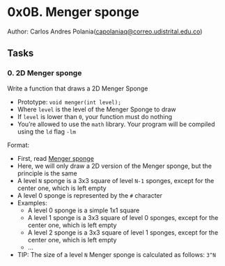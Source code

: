 # 0x0B. Menger sponge

Author: Carlos Andres Polania(capolaniaq@correo.udistrital.edu.co)

## Tasks

### 0. 2D Menger sponge

Write a function that draws a 2D Menger Sponge

-   Prototype:  `void menger(int level);`
-   Where  `level`  is the level of the Menger Sponge to draw
-   If  `level`  is lower than  `0`, your function must do nothing
-   You’re allowed to use the  `math`  library. Your program will be compiled using the  `ld`  flag  `-lm`

Format:

-   First, read  [Menger sponge](https://intranet.hbtn.io/rltoken/A8kvZblJqwPuQpMjO7ktfA "Menger sponge")
-   Here, we will only draw a 2D version of the Menger sponge, but the principle is the same
-   A level  `N`  sponge is a 3x3 square of level  `N-1`  sponges, except for the center one, which is left empty
-   A level 0 sponge is represented by the  `#`  character
-   Examples:
    -   A level 0 sponge is a simple 1x1 square
    -   A level 1 sponge is a 3x3 square of level 0 sponges, except for the center one, which is left empty
    -   A level 2 sponge is a 3x3 square of level 1 sponges, except for the center one, which is left empty
    -   …
-   TIP: The size of a level  `N`  Menger sponge is calculated as follows:  `3^N`

